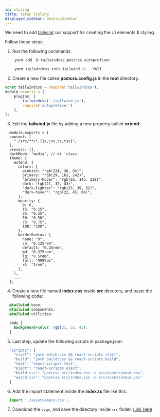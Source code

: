 ```yaml
---
id: styling
title: Setup Styling
displayed_sidebar: developSidebar
---
```


We need to add [tailwind](https://tailwindcss.com/docs/guides/create-react-app) css support for creating the UI elements & styling.

Follow these steps:

1. Run the following commands:

   ```ts
    yarn add -D tailwindcss postcss autoprefixer
   ```  

   ```ts
    yarn tailwindcss init tailwind.js --full
   ```

2. Create a new file called **postcss.config.js** in the **root** directory.

  ```ts
  const tailwindcss = require('tailwindcss');
  module.exports = {
      plugins: [
          tailwindcss('./tailwind.js'),
          require('autoprefixer')
      ],
  };
  ```

3. Edit the **tailwind.js** file by adding a new property called **extend**:

  ```tsx
    module.exports = {
    content: [
      "./src/**/*.{js,jsx,ts,tsx}",
    ],
    presets: [],
    darkMode: 'media', // or 'class'
    theme: {
      extend: {
        colors: {
          pinkish: "rgb(224, 36, 94)",
          primary: "rgb(29, 161, 242)",
          "primary-hover": "rgb(26, 145, 218)",
          dark: "rgb(21, 32, 43)",
          "dark-lighter": "rgb(25, 39, 52)",
          "dark-hover": "rgb(22, 45, 64)",
        },
        opacity: {
          0: 0,
          15: "0.15",
          25: "0.25",
          50: "0.50",
          75: "0.75",
          100: "100",
        },
        borderRadius: {
          none: "0",
          sm: "0.125rem",
          default: "0.25rem",
          md: "0.375rem",
          lg: "0.5rem",
          full: "9999px",
          xl: "1rem",
        },
      },
      ...
    };
  ```

4. Create a new file named **index.css** inside **src** directory, and paste the following code: 

  ```css
    @tailwind base;
    @tailwind components;
    @tailwind utilities;

    body {
      background-color: rgb(21, 32, 43);
    }
  ```

5. Last step, update the following scripts in package.json:

  ```ts
    "scripts": {
      "start": "yarn watch:css && react-scripts start",
      "build": "yarn build:css && react-scripts build",
      "test": "react-scripts test",
      "eject": "react-scripts eject",
      "build:css": "postcss src/index.css -o src/assets/main.css",
      "watch:css": "postcss src/index.css -o src/assets/main.css"
    } 
  ```

6. Add the import statement inside the **index.ts** file like this:

  ```ts
    import './assets/main.css';
  ```

7. Download the `svgs`, and save the directory inside `src` folder. [Link Here](https://drive.google.com/drive/folders/1l6t06P1aJqTCM7vi5rU6qIhwxeHc3_WR?usp=sharing)
